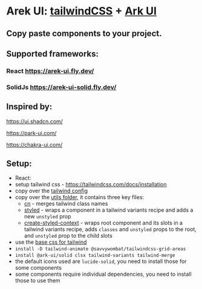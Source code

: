 # Arek UI: [tailwindCSS](https://tailwindcss.com/) + [Ark UI](https://ark-ui.com/)

## Copy paste components to your project.

## Supported frameworks:

### React https://arek-ui.fly.dev/

### SolidJs https://arek-ui-solid.fly.dev/

## Inspired by:

https://ui.shadcn.com/

https://park-ui.com/

https://chakra-ui.com/

## Setup:

- React:
- setup tailwind css - https://tailwindcss.com/docs/installation
- copy over the [tailwind config](tailwind.config.ts)
- copy over the [utils folder](/app/components/utils/), it contains three key files:
  - [cn](/app/components/utils/cn.ts) - merges tailwind class names
  - [styled](/app/components/utils/styled.tsx) - wraps a component in a tailwind variants recipe and adds a new `unstyled` prop
  - [create-styled-context](/app/components/utils/create-styled-context.tsx) - wraps root component and its slots in a tailwind variants recipe, adds `classes` and `unstyled` props to the root, and `unstyled` prop to the child slots
- use the [base css for tailwind](/app/tailwind.css)
- `install -D tailwind-animate @savvywombat/tailwindcss-grid-areas`
- `install @ark-ui/solid clsx tailwind-variants tailwind-merge`
- the default icons used are `lucide-solid`, you need to install those for some components
- some components require individual dependencies, you need to install those to use them
